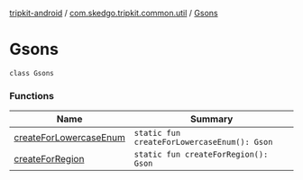 [tripkit-android](../../index.md) / [com.skedgo.tripkit.common.util](../index.md) / [Gsons](./index.md)

# Gsons

`class Gsons`

### Functions

| Name | Summary |
|---|---|
| [createForLowercaseEnum](create-for-lowercase-enum.md) | `static fun createForLowercaseEnum(): Gson` |
| [createForRegion](create-for-region.md) | `static fun createForRegion(): Gson` |
